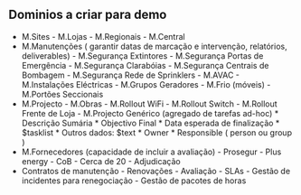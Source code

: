 ## Dominios a criar para demo
* M.Sites
	  - M.Lojas
	  - M.Regionais
	  - M.Central
* M.Manutenções ( garantir datas de marcação e intervenção, relatórios, deliverables)
	  - M.Segurança Extintores
	  - M.Segurança Portas de Emergência
	  - M.Segurança Clarabóias
	  - M.Segurança Centrais de Bombagem
	  - M.Segurança Rede de Sprinklers
	  - M.AVAC
	  - M.Instalações Eléctricas
	  - M.Grupos Geradores
	  - M.Frio (móveis)
	  - M.Portões Seccionais
* M.Projecto
	  - M.Obras
	  - M.Rollout WiFi
	  - M.Rollout Switch
	  - M.Rollout Frente de Loja
	  - M.Projecto Genérico (agregado de tarefas ad-hoc)
		* Descrição Sumária
		* Objectivo Final
		* Data esperada de finalização
		* $tasklist
		* Outros dados: $text
		* Owner
		* Responsible ( person ou group )
* M.Fornecedores (capacidade de incluir a avaliação)
	  - Prosegur
	  - Plus energy
	  - CoB
	  - Cerca de 20
	  - Adjudicação
* Contratos de manutenção
	  - Renovações
	  - Avaliação
	  - SLAs
	  - Gestão de incidentes para renegociação
	  - Gestão de pacotes de horas 